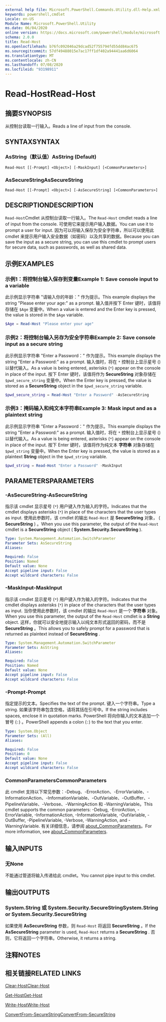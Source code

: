 ```yaml
---
external help file: Microsoft.PowerShell.Commands.Utility.dll-Help.xml
keywords: powershell,cmdlet
Locale: en-US
Module Name: Microsoft.PowerShell.Utility
ms.date: 06/04/2020
online version: https://docs.microsoft.com/powershell/module/microsoft.powershell.utility/read-host?view=powershell-7.1&WT.mc_id=ps-gethelp
schema: 2.0.0
title: Read-Host
ms.openlocfilehash: b76fc092046a29dcad52f755794fd55dd84ac675
ms.sourcegitcommit: 57df49488015e7ac17ff1df402a94441aa6d6064
ms.translationtype: MT
ms.contentlocale: zh-CN
ms.lasthandoff: 07/08/2020
ms.locfileid: "93198911"
---
```

# <span data-ttu-id="fced9-103">Read-Host</span><span class="sxs-lookup"><span data-stu-id="fced9-103">Read-Host</span></span>

## <span data-ttu-id="fced9-104">摘要</span><span class="sxs-lookup"><span data-stu-id="fced9-104">SYNOPSIS</span></span>
<span data-ttu-id="fced9-105">从控制台读取一行输入。</span><span class="sxs-lookup"><span data-stu-id="fced9-105">Reads a line of input from the console.</span></span>

## <span data-ttu-id="fced9-106">SYNTAX</span><span class="sxs-lookup"><span data-stu-id="fced9-106">SYNTAX</span></span>

### <span data-ttu-id="fced9-107">AsString（默认值）</span><span class="sxs-lookup"><span data-stu-id="fced9-107">AsString (Default)</span></span>

```
Read-Host [[-Prompt] <Object>] [-MaskInput] [<CommonParameters>]
```

### <span data-ttu-id="fced9-108">AsSecureString</span><span class="sxs-lookup"><span data-stu-id="fced9-108">AsSecureString</span></span>

```
Read-Host [[-Prompt] <Object>] [-AsSecureString] [<CommonParameters>]
```

## <span data-ttu-id="fced9-109">DESCRIPTION</span><span class="sxs-lookup"><span data-stu-id="fced9-109">DESCRIPTION</span></span>

<span data-ttu-id="fced9-110">`Read-Host`Cmdlet 从控制台读取一行输入。</span><span class="sxs-lookup"><span data-stu-id="fced9-110">The `Read-Host` cmdlet reads a line of input from the console.</span></span> <span data-ttu-id="fced9-111">可使用它来提示用户输入数据。</span><span class="sxs-lookup"><span data-stu-id="fced9-111">You can use it to prompt a user for input.</span></span> <span data-ttu-id="fced9-112">因为可以将输入保存为安全字符串，所以可以使用此 cmdlet 来提示用户输入安全数据（如密码）以及共享的数据。</span><span class="sxs-lookup"><span data-stu-id="fced9-112">Because you can save the input as a secure string, you can use this cmdlet to prompt users for secure data, such as passwords, as well as shared data.</span></span>

## <span data-ttu-id="fced9-113">示例</span><span class="sxs-lookup"><span data-stu-id="fced9-113">EXAMPLES</span></span>

### <span data-ttu-id="fced9-114">示例1：将控制台输入保存到变量</span><span class="sxs-lookup"><span data-stu-id="fced9-114">Example 1: Save console input to a variable</span></span>

<span data-ttu-id="fced9-115">此示例显示字符串 "请输入你的年龄：" 作为提示。</span><span class="sxs-lookup"><span data-stu-id="fced9-115">This example displays the string "Please enter your age:" as a prompt.</span></span> <span data-ttu-id="fced9-116">输入值并按下 Enter 键时，该值将存储在 `$Age` 变量中。</span><span class="sxs-lookup"><span data-stu-id="fced9-116">When a value is entered and the Enter key is pressed, the value is stored in the `$Age` variable.</span></span>

```powershell
$Age = Read-Host "Please enter your age"
```

### <span data-ttu-id="fced9-117">示例2：将控制台输入另存为安全字符串</span><span class="sxs-lookup"><span data-stu-id="fced9-117">Example 2: Save console input as a secure string</span></span>

<span data-ttu-id="fced9-118">此示例显示字符串 "Enter a Password：" 作为提示。</span><span class="sxs-lookup"><span data-stu-id="fced9-118">This example displays the string "Enter a Password:" as a prompt.</span></span> <span data-ttu-id="fced9-119">输入值时，将在 `*` 控制台上显示星号 () 以替代输入。</span><span class="sxs-lookup"><span data-stu-id="fced9-119">As a value is being entered, asterisks (`*`) appear on the console in place of the input.</span></span> <span data-ttu-id="fced9-120">按下 Enter 键时，该值将作为 **SecureString** 对象存储在 `$pwd_secure_string` 变量中。</span><span class="sxs-lookup"><span data-stu-id="fced9-120">When the Enter key is pressed, the value is stored as a **SecureString** object in the `$pwd_secure_string` variable.</span></span>

```powershell
$pwd_secure_string = Read-Host "Enter a Password" -AsSecureString
```

### <span data-ttu-id="fced9-121">示例3：掩码输入和纯文本字符串</span><span class="sxs-lookup"><span data-stu-id="fced9-121">Example 3: Mask input and as a plaintext string</span></span>

<span data-ttu-id="fced9-122">此示例显示字符串 "Enter a Password：" 作为提示。</span><span class="sxs-lookup"><span data-stu-id="fced9-122">This example displays the string "Enter a Password:" as a prompt.</span></span> <span data-ttu-id="fced9-123">输入值时，将在 `*` 控制台上显示星号 () 以替代输入。</span><span class="sxs-lookup"><span data-stu-id="fced9-123">As a value is being entered, asterisks (`*`) appear on the console in place of the input.</span></span> <span data-ttu-id="fced9-124">按下 Enter 键时，该值将作为纯文本 **字符串** 对象存储在 `$pwd_string` 变量中。</span><span class="sxs-lookup"><span data-stu-id="fced9-124">When the Enter key is pressed, the value is stored as a plaintext **String** object in the `$pwd_string` variable.</span></span>

```powershell
$pwd_string = Read-Host "Enter a Password" -MaskInput
```

## <span data-ttu-id="fced9-125">PARAMETERS</span><span class="sxs-lookup"><span data-stu-id="fced9-125">PARAMETERS</span></span>

### <span data-ttu-id="fced9-126">-AsSecureString</span><span class="sxs-lookup"><span data-stu-id="fced9-126">-AsSecureString</span></span>

<span data-ttu-id="fced9-127">指示该 cmdlet 显示星号 (`*`) 用户键入作为输入的字符。</span><span class="sxs-lookup"><span data-stu-id="fced9-127">Indicates that the cmdlet displays asterisks (`*`) in place of the characters that the user types as input.</span></span> <span data-ttu-id="fced9-128">使用此参数时，该 cmdlet 的输出 `Read-Host` 是 **SecureString** 对象， ( **SecureString** ) 。</span><span class="sxs-lookup"><span data-stu-id="fced9-128">When you use this parameter, the output of the `Read-Host` cmdlet is a **SecureString** object ( **System.Security.SecureString** ).</span></span>

```yaml
Type: System.Management.Automation.SwitchParameter
Parameter Sets: AsSecureString
Aliases:

Required: False
Position: Named
Default value: None
Accept pipeline input: False
Accept wildcard characters: False
```

### <span data-ttu-id="fced9-129">-MaskInput</span><span class="sxs-lookup"><span data-stu-id="fced9-129">-MaskInput</span></span>

<span data-ttu-id="fced9-130">指示该 cmdlet 显示星号 (`*`) 用户键入作为输入的字符。</span><span class="sxs-lookup"><span data-stu-id="fced9-130">Indicates that the cmdlet displays asterisks (`*`) in place of the characters that the user types as input.</span></span> <span data-ttu-id="fced9-131">当你使用此参数时，该 cmdlet 的输出 `Read-Host` 是一个 **字符串** 对象。</span><span class="sxs-lookup"><span data-stu-id="fced9-131">When you use this parameter, the output of the `Read-Host` cmdlet is a **String** object.</span></span>
<span data-ttu-id="fced9-132">这样，你就可以安全地提示输入以纯文本形式返回的密码，而不是 **SecureString** 。</span><span class="sxs-lookup"><span data-stu-id="fced9-132">This allows you to safely prompt for a password that is returned as plaintext instead of **SecureString** .</span></span>

```yaml
Type: System.Management.Automation.SwitchParameter
Parameter Sets: AsString
Aliases:

Required: False
Position: Named
Default value: None
Accept pipeline input: False
Accept wildcard characters: False
```

### <span data-ttu-id="fced9-133">-Prompt</span><span class="sxs-lookup"><span data-stu-id="fced9-133">-Prompt</span></span>

<span data-ttu-id="fced9-134">指定提示的文本。</span><span class="sxs-lookup"><span data-stu-id="fced9-134">Specifies the text of the prompt.</span></span>
<span data-ttu-id="fced9-135">键入一个字符串。</span><span class="sxs-lookup"><span data-stu-id="fced9-135">Type a string.</span></span>
<span data-ttu-id="fced9-136">如果该字符串包含空格，请将其括在引号中。</span><span class="sxs-lookup"><span data-stu-id="fced9-136">If the string includes spaces, enclose it in quotation marks.</span></span>
<span data-ttu-id="fced9-137">PowerShell 将向你输入的文本追加一个冒号 (`:`) 。</span><span class="sxs-lookup"><span data-stu-id="fced9-137">PowerShell appends a colon (`:`) to the text that you enter.</span></span>

```yaml
Type: System.Object
Parameter Sets: (All)
Aliases:

Required: False
Position: 0
Default value: None
Accept pipeline input: False
Accept wildcard characters: False
```

### <span data-ttu-id="fced9-138">CommonParameters</span><span class="sxs-lookup"><span data-stu-id="fced9-138">CommonParameters</span></span>

<span data-ttu-id="fced9-139">此 cmdlet 支持以下常见参数：-Debug、-ErrorAction、-ErrorVariable、-InformationAction、-InformationVariable、-OutVariable、-OutBuffer、-PipelineVariable、-Verbose、-WarningAction 和 -WarningVariable。</span><span class="sxs-lookup"><span data-stu-id="fced9-139">This cmdlet supports the common parameters: -Debug, -ErrorAction, -ErrorVariable, -InformationAction, -InformationVariable, -OutVariable, -OutBuffer, -PipelineVariable, -Verbose, -WarningAction, and -WarningVariable.</span></span> <span data-ttu-id="fced9-140">有关详细信息，请参阅 [about_CommonParameters](https://go.microsoft.com/fwlink/?LinkID=113216)。</span><span class="sxs-lookup"><span data-stu-id="fced9-140">For more information, see [about_CommonParameters](https://go.microsoft.com/fwlink/?LinkID=113216).</span></span>

## <span data-ttu-id="fced9-141">输入</span><span class="sxs-lookup"><span data-stu-id="fced9-141">INPUTS</span></span>

### <span data-ttu-id="fced9-142">无</span><span class="sxs-lookup"><span data-stu-id="fced9-142">None</span></span>

<span data-ttu-id="fced9-143">不能通过管道将输入传递给此 cmdlet。</span><span class="sxs-lookup"><span data-stu-id="fced9-143">You cannot pipe input to this cmdlet.</span></span>

## <span data-ttu-id="fced9-144">输出</span><span class="sxs-lookup"><span data-stu-id="fced9-144">OUTPUTS</span></span>

### <span data-ttu-id="fced9-145">System.String 或 System.Security.SecureString</span><span class="sxs-lookup"><span data-stu-id="fced9-145">System.String or System.Security.SecureString</span></span>

<span data-ttu-id="fced9-146">如果使用 **AsSecureString** 参数，则 `Read-Host` 将返回 **SecureString** 。</span><span class="sxs-lookup"><span data-stu-id="fced9-146">If the **AsSecureString** parameter is used, `Read-Host` returns a **SecureString** .</span></span> <span data-ttu-id="fced9-147">否则，它将返回一个字符串。</span><span class="sxs-lookup"><span data-stu-id="fced9-147">Otherwise, it returns a string.</span></span>

## <span data-ttu-id="fced9-148">注释</span><span class="sxs-lookup"><span data-stu-id="fced9-148">NOTES</span></span>

## <span data-ttu-id="fced9-149">相关链接</span><span class="sxs-lookup"><span data-stu-id="fced9-149">RELATED LINKS</span></span>

[<span data-ttu-id="fced9-150">Clear-Host</span><span class="sxs-lookup"><span data-stu-id="fced9-150">Clear-Host</span></span>](../microsoft.powershell.core/clear-host.md)

[<span data-ttu-id="fced9-151">Get-Host</span><span class="sxs-lookup"><span data-stu-id="fced9-151">Get-Host</span></span>](Get-Host.md)

[<span data-ttu-id="fced9-152">Write-Host</span><span class="sxs-lookup"><span data-stu-id="fced9-152">Write-Host</span></span>](Write-Host.md)

[<span data-ttu-id="fced9-153">ConvertFrom-SecureString</span><span class="sxs-lookup"><span data-stu-id="fced9-153">ConvertFrom-SecureString</span></span>](../Microsoft.PowerShell.Security/ConvertFrom-SecureString.md)
